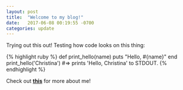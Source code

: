 ```yaml
---
layout: post
title:  "Welcome to my blog!"
date:   2017-06-08 00:19:55 -0700
categories: update
---
```


Trying out this out! Testing how code looks on this thing:

{% highlight ruby %}
def print_hello(name)
  puts "Hello, #{name}"
end
print_hello('Christina')
#=> prints 'Hello, Christina' to STDOUT.
{% endhighlight %}

Check out [**this**][about-me] for more about me!

[about-me]: https://cjxh.github.io/about

